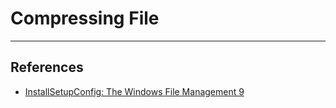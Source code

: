 # Compressing File

---
## References

- [InstallSetupConfig: The Windows File Management 9](https://www.installsetupconfig.com/win32programming/windowsfileapis4_8.html)